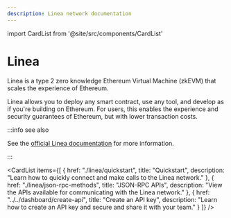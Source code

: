 ```yaml
---
description: Linea network documentation
---
```


import CardList from '@site/src/components/CardList'

# Linea

Linea is a type 2 zero knowledge Ethereum Virtual Machine (zkEVM) that scales the experience of Ethereum.

Linea allows you to deploy any smart contract, use any tool, and develop as if you're building
on Ethereum. For users, this enables the experience and security guarantees of Ethereum, but with lower transaction costs.

:::info see also

 See the [official Linea documentation](https://docs.linea.build/) for more information.

:::

<CardList
  items={[
    {
      href: "./linea/quickstart",
      title: "Quickstart",
      description: "Learn how to quickly connect and make calls to the Linea network."
    },
    {
      href: "./linea/json-rpc-methods",
      title: "JSON-RPC APIs",
      description: "View the APIs available for communicating with the Linea network."
    },
    {
      href: "../../dashboard/create-api",
      title: "Create an API key",
      description: "Learn how to create an API key and secure and share it with your team."
    }
  ]}
/>